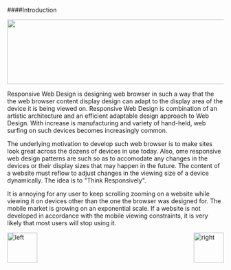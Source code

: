 
####Introduction

<img src="http://cdn2.hubspot.net/hub/53/file-2542784971-jpeg/web-design.jpeg?t=1447612633206&width=761`" height="150" width="910"></img>


<p>Responsive Web Design is designing web browser in such a way that the the web browser content display design can adapt to the display area of the device it is being viewed on. Responsive Web Design is combination of an artistic architecture and an efficient adaptable design approach to Web Design. With increase is manufacturing and variety of hand-held, web surfing on such devices becomes increasingly common. </p>

<p>The underlying motivation to develop such web browser is to make sites look great across the dozens of devices in use today. Also, ome responsive web design patterns are such so as to accomodate any changes in the devices or their display sizes that may happen in the future.  The content of a website must reflow to adjust changes in the viewing size of a device dynamically. The idea is to "Think Responsively".</p>

<p>It is annoying for any user to keep scrolling zooming on a website while viewing it on devices other than the one the browser was designed for. The mobile market is growing on an exponential scale. If a website is not developed in accordance with the mobile viewing constraints, it is very likely that most users will stop using it. </p>


[<img align="left" alt="left" src="https://cloud.githubusercontent.com/assets/14101008/11165526/091b197c-8acf-11e5-8ac1-3a1e5042ed78.png" width="70" height="70"></img>](https://github.com/vaishnaviviswanathan/CSCI_5828_RESPONSIVE-WEB-DESIGN/blob/master/1.md)

[<img align="right" alt="right" src="https://cloud.githubusercontent.com/assets/14101008/11165527/0a4289a2-8acf-11e5-8378-c5e3a55ab4dc.png" width="70" height="70"></img>](https://github.com/vaishnaviviswanathan/CSCI_5828_RESPONSIVE-WEB-DESIGN/blob/master/Approach.md)
